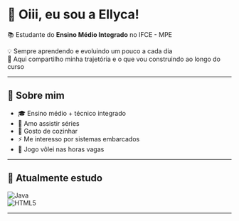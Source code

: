 # 🌸 Oiii, eu sou a Ellyca!  

📚 Estudante do **Ensino Médio Integrado** no IFCE - MPE

💡 Sempre aprendendo e evoluindo um pouco a cada dia  
🌸 Aqui compartilho minha trajetória e o que vou construindo ao longo do curso 

---
## 🌟 Sobre mim  
- 🎓 Ensino médio + técnico integrado  
- 🍿 Amo assistir séries  
- 🍳 Gosto de cozinhar  
- ⚡ Me interesso por sistemas embarcados  
- 🏐 Jogo vôlei nas horas vagas  

---

## 📘 Atualmente estudo

![Java](https://img.shields.io/badge/Java-ED8B00?style=for-the-badge&logo=openjdk&logoColor=white)  
![HTML5](https://img.shields.io/badge/HTML5-E34F26?style=for-the-badge&logo=html5&logoColor=white)  

---

